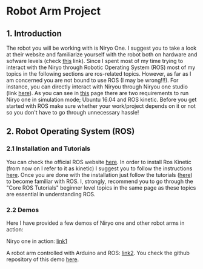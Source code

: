 # Robot Arm Project

## 1. Introduction

The robot you will be working with is Niryo One. I suggest you to take a look at their website and familiarize yourself 
with the robot both on hardware and sofware levels (check [this](https://niryo.com/docs/niryo-one/) link). Since I spent 
most of my time trying to interact with the Niryo through Robotic Operating System (ROS) most of my topics in the following 
sections are ros-related topics. However, as far as I am concerned you are not bound to use ROS (I may be wrong!!!). For instance, 
you can directly interact with Niryou through Niryou one studio (link [here](https://github.com/NiryoRobotics/niryo_one_ros)). 
As you can see in [this](https://github.com/NiryoRobotics/niryo_one_ros) page there are two requirements to run Niryo one in 
simulation mode; Ubuntu 16.04 and ROS kinetic. Before you get started with ROS make sure whether your work/project depends on it
or not so you don't have to go through unnecessary hassle!

## 2. Robot Operating System (ROS)

### 2.1 Installation and Tutorials

You can check the official ROS website [here](https://www.ros.org/). In order to install Ros Kinetic (from now on I refer to 
it as kinetic) I suggest you to follow the instructions [here](http://wiki.ros.org/kinetic/Installation/Ubuntu). Once you are done 
with the installation just follow the tutorials ([here](http://wiki.ros.org/ROS/Tutorials)) to become familiar with ROS. I, strongly,
recommend you to go through the "Core ROS Tutorials" beginner level topics in the same page as these topics are essential in 
understanding ROS.
 
### 2.2 Demos

Here I have provided a few demos of Niryo one and other robot arms in action:

Niryo one in action: [link1](https://www.youtube.com/watch?v=jCbgf4Y_4ak)

A robot arm controlled with Arduino and ROS: [link2](https://www.youtube.com/watch?v=2RcTTqs17O8). You check the github repository 
of this demo [here](https://github.com/jesseweisberg/moveo_ros).
